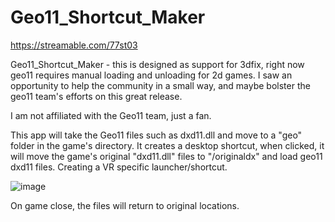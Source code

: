 # Geo11_Shortcut_Maker
https://streamable.com/77st03

Geo11_Shortcut_Maker - this is designed as support for 3dfix, right now geo11 requires manual loading and unloading for 2d games.  I saw an opportunity to help the community in a small way, and maybe bolster the geo11 team's efforts on this great release. 

I am not affiliated with the Geo11 team, just a fan. 

This app will take the Geo11 files such as dxd11.dll and move to a "geo" folder in the game's directory. 
It creates a desktop shortcut, when clicked, it will move the game's original "dxd11.dll" files to "/originaldx" and 
load geo11 dxd11 files. Creating a VR specific launcher/shortcut.

![image](https://user-images.githubusercontent.com/98753696/178040820-3d32a28b-e993-4414-9c3b-7dec27c7e585.png)

On game close, the files will return to original locations. 
